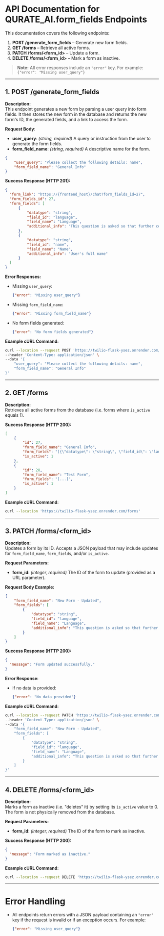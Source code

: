 # API Documentation for QURATE_AI.form_fields Endpoints

This documentation covers the following endpoints:

1. **POST /generate_form_fields** – Generate new form fields.
2. **GET /forms** – Retrieve all active forms.
3. **PATCH /forms/<form_id>** – Update a form.
4. **DELETE /forms/<form_id>** – Mark a form as inactive.

> **Note:** All error responses include an `"error"` key. For example:  
> `{"error": "Missing user_query"}`

---

## 1. POST /generate_form_fields

**Description:**  
This endpoint generates a new form by parsing a user query into form fields. It then stores the new form in the database and returns the new form's ID, the generated fields, and a link to access the form.

**Request Body:**

- **user_query**: *(string, required)* A query or instruction from the user to generate the form fields.
- **form_field_name**: *(string, required)* A descriptive name for the form.

```json
{
    "user_query": "Please collect the following details: name",
    "form_field_name": "General Info"
}
```

**Success Response (HTTP 201):**

```json
{
  "form_link": "https://{frontend_host}/chat?form_fields_id=27",
  "form_fields_id": 27,
  "form_fields": [
      {
          "datatype": "string",
          "field_id": "language",
          "field_name": "Language",
          "additional_info": "This question is asked so that further communication can happen in that language"
      },
      {
          "datatype": "string",
          "field_id": "name",
          "field_name": "Name",
          "additional_info": "User's full name"
      }
  ]
}
```

**Error Responses:**

- Missing `user_query`:
  ```json
  {"error": "Missing user_query"}
  ```
- Missing `form_field_name`:
  ```json
  {"error": "Missing form_field_name"}
  ```
- No form fields generated:
  ```json
  {"error": "No form fields generated"}
  ```

**Example cURL Command:**

```bash
curl --location --request POST 'https://twilio-flask-ysez.onrender.com/generate_form_fields' \
--header 'Content-Type: application/json' \
--data '{
    "user_query": "Please collect the following details: name",
    "form_field_name": "General Info"
}'
```

---

## 2. GET /forms

**Description:**  
Retrieves all active forms from the database (i.e. forms where `is_active` equals 1).

**Success Response (HTTP 200):**

```json
[
    {
        "id": 27,
        "form_field_name": "General Info",
        "form_fields": "[{\"datatype\": \"string\", \"field_id\": \"language\", \"field_name\": \"Language\", \"additional_info\": \"...\"}, {\"datatype\": \"string\", \"field_id\": \"name\", \"field_name\": \"Name\", \"additional_info\": \"...\"}]",
        "is_active": 1
    },
    {
        "id": 28,
        "form_field_name": "Test Form",
        "form_fields": "[...]",
        "is_active": 1
    }
]
```

**Example cURL Command:**

```bash
curl --location 'https://twilio-flask-ysez.onrender.com/forms'
```

---

## 3. PATCH /forms/<form_id>

**Description:**  
Updates a form by its ID. Accepts a JSON payload that may include updates for `form_field_name`, `form_fields`, and/or `is_active`.

**Request Parameters:**

- **form_id**: *(integer, required)* The ID of the form to update (provided as a URL parameter).

**Request Body Example:**

```json
{
    "form_field_name": "New Form - Updated",
    "form_fields": [
        {
            "datatype": "string",
            "field_id": "language",
            "field_name": "Language",
            "additional_info": "This question is asked so that further communication can happen in that language"
        }
    ]
}
```

**Success Response (HTTP 200):**

```json
{
  "message": "Form updated successfully."
}
```

**Error Response:**

- If no data is provided:
  ```json
  {"error": "No data provided"}
  ```

**Example cURL Command:**

```bash
curl --location --request PATCH 'https://twilio-flask-ysez.onrender.com/forms/5' \
--header 'Content-Type: application/json' \
--data '{
    "form_field_name": "New Form - Updated",
    "form_fields": [
        {
            "datatype": "string",
            "field_id": "language",
            "field_name": "Language",
            "additional_info": "This question is asked so that further communication can happen in that language"
        }
    ]
}'
```

---

## 4. DELETE /forms/<form_id>

**Description:**  
Marks a form as inactive (i.e. "deletes" it) by setting its `is_active` value to 0. The form is not physically removed from the database.

**Request Parameters:**

- **form_id**: *(integer, required)* The ID of the form to mark as inactive.

**Success Response (HTTP 200):**

```json
{
  "message": "Form marked as inactive."
}
```

**Example cURL Command:**

```bash
curl --location --request DELETE 'https://twilio-flask-ysez.onrender.com/forms/5'
```

---

# Error Handling

- All endpoints return errors with a JSON payload containing an `"error"` key if the request is invalid or if an exception occurs. For example:
  ```json
  {"error": "Missing user_query"}
  ```
